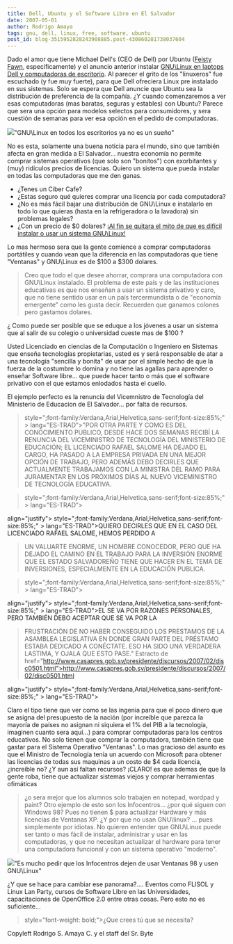 ```yaml
---
title: Dell, Ubuntu y el Software Libre en El Salvador
date: 2007-05-01
author: Rodrigo Amaya
tags: gnu, dell, linux, free, software, ubuntu
post_id: blog-3515952828243908885.post-430860281738037604
---
```


Dado el amor que tiene Michael Dell's (CEO de Dell) por Ubuntu ([Feisty Fawn](http://www.engadget.com/2007/04/19/ubuntu-7-04-feisty-fawn-released/), específicamente) y el anuncio anterior instalar [GNU\Linux en laptops Dell y computadoras de escritorio](http://srbyte.blogspot.com/2007/03/dell-y-gnulinux.html). Al parecer el grito de los "linuxeros" fue escuchado (y fue muy fuerte), para que Dell ofreciera Linux pre instalado en sus sistemas. Solo se espera que Dell anuncie que Ubuntu sea la distribución de preferencia de la compañía. ¿Y cuando comenzaremos a ver esas computadoras (mas baratas, seguras y estables) con Ubuntu? Parece que sera una opción para modelos selectos para consumidores, y sera cuestión de semanas para ver esa opción en el pedido de computadoras.

[![](http://bp0.blogger.com/_ayvorITawE4/Rjf6BEK33qI/AAAAAAAAAU4/RghdBbLNOW4/s400/ubuntu-dell-laptop.jpg)](http://bp0.blogger.com/_ayvorITawE4/Rjf6BEK33qI/AAAAAAAAAU4/RghdBbLNOW4/s1600-h/ubuntu-dell-laptop.jpg)"GNU\Linux en todos los escritorios ya no es un sueño"

No es esta, solamente una buena noticia para el mundo, sino que también afecta en gran medida a El Salvador... nuestra economía no permite comprar sistemas operativos (que solo son "bonitos") con exorbitantes y (muy) ridículos precios de licencias. Quiero un sistema que pueda instalar en todas las computadoras que me den ganas.

- ¿Tenes un Ciber Cafe?
- ¿Estas seguro qué quieres comprar una licencia por cada computadora?
- ¿No es más fácil bajar una distribución de GNU\Linux e instalarlo en todo lo que quieras (hasta en la refrigeradora o la lavadora) sin problemas legales?
- ¿Con un precio de $0 dolares?
[¡Al fin se quitara el mito de que es difícil instalar o usar un sistema GNU\Linux!](http://srbyte.blogspot.com/2007/04/es-dificil-instalar-gnulinux.html)

Lo mas hermoso sera que la gente comience a comprar computadoras portátiles y cuando vean que la diferencia en las computadoras que tiene "Ventanas" y GNU\Linux es de $100 a $300 dolares.

> Creo que todo el que desee ahorrar, comprara una computadora con GNU\Linux
> instalado.
El problema de este país y de las instituciones educativas es que nos enseñan a usar un sistema privativo y caro, que no tiene sentido usar en un país tercermundista o de "economía emergente" como les gusta decir. Recuerden que ganamos colones pero gastamos dolares.

¿ Como puede ser posible que se eduque a los jóvenes a usar un sistema que al salir de su colegio o universidad cueste mas de $100 ?

Usted Licenciado en ciencias de la Computación o Ingeniero en Sistemas que enseña tecnologías propietarias, usted es y será responsable de atar a una tecnología "sencilla y bonita" de usar por el simple hecho de que la fuerza de la costumbre lo domina y no tiene las agallas para aprender o enseñar Software libre... que puede hacer tanto o más que el software privativo con el que estamos enlodados hasta el cuello.

El ejemplo perfecto es la renuncia del Vicemnistro de Tecnología del Ministerio de Educacion de El Salvador... por falta de recursos.

> style=";font-family:Verdana,Arial,Helvetica,sans-serif;font-size:85%;" > lang="ES-TRAD">"POR OTRA PARTE Y COMO ES
> DEL CONOCIMIENTO PUBLICO, DESDE HACE DOS SEMANAS RECIBÍ LA RENUNCIA DEL VICEMINISTRO DE
> TECNOLOGÍA DEL MINISTERIO DE EDUCACIÓN; EL LICENCIADO RAFAEL SALOME HA DEJADO EL CARGO, HA
> PASADO A LA EMPRESA PRIVADA EN UNA MEJOR OPCIÓN DE TRABAJO, PERO ADEMÁS DEBO DECIRLES QUE
> ACTUALMENTE TRABAJAMOS CON LA MINISTRA DEL RAMO PARA JURAMENTAR EN LOS PRÓXIMOS DÍAS AL NUEVO
> VICEMINISTRO DE TECNOLOGÍA EDUCATIVA.

> style=";font-family:Verdana,Arial,Helvetica,sans-serif;font-size:85%;" > lang="ES-TRAD">

align="justify"> style=";font-family:Verdana,Arial,Helvetica,sans-serif;font-size:85%;" > lang="ES-TRAD">QUIERO DECIRLES QUE EN EL CASO DEL LICENCIADO RAFAEL SALOME, HEMOS PERDIDO A
> UN VALUARTE ENORME, UN HOMBRE CONOCEDOR, PERO QUE HA DEJADO EL CAMINO EN EL TRABAJO PARA LA
> INVERSIÓN ENORME QUE EL ESTADO SALVADOREÑO TIENE QUE HACER EN EL TEMA DE INVERSIONES,
> ESPECIALMENTE EN LA EDUCACIÓN PUBLICA.

> style=";font-family:Verdana,Arial,Helvetica,sans-serif;font-size:85%;" > lang="ES-TRAD">

align="justify"> style=";font-family:Verdana,Arial,Helvetica,sans-serif;font-size:85%;" > lang="ES-TRAD">EL SE VA POR RAZONES PERSONALES, PERO TAMBIÉN DEBO ACEPTAR QUE SE VA POR LA
> FRUSTRACIÓN DE NO HABER CONSEGUIDO LOS PRESTAMOS DE LA ASAMBLEA LEGISLATIVA EN DONDE GRAN
> PARTE DEL PRÉSTAMO ESTABA DEDICADO A CONÉCTATE. ESO HA SIDO UNA VERDADERA LASTIMA, Y OJALA QUE
> ESTO PASE."
> Estracto de href="http://www.casapres.gob.sv/presidente/discursos/2007/02/disc0501.html">http://www.casapres.gob.sv/presidente/discursos/2007/02/disc0501.html
>

align="justify"> style=";font-family:Verdana,Arial,Helvetica,sans-serif;font-size:85%;" > lang="ES-TRAD">

Claro el tipo tiene que ver como se las ingenia para que el poco dinero que se asigna del presupuesto de la nación (por increíble que parezca la mayoría de países no asignan ni siquiera el 1% del PIB a la tecnología, imaginen cuanto sera aquí...) para comprar computadoras para los centros educativos. No solo tienen que comprar la computadora, también tiene que gastar para el Sistema Operativo "Ventanas". Lo mas gracioso del asunto es que el Ministro de Tecnología tenia un acuerdo con Microsoft para obtener las licencias de todas sus maquinas a un costo de $4 cada licencia, ¿increíble no? ¿Y aun así faltan recursos? ¡CLARO! es que ademas de que la gente roba, tiene que actualizar sistemas viejos y comprar herramientas ofimáticas

> ¿o sera mejor
> que los alumnos solo trabajen en notepad, wordpad y paint?
Otro ejemplo de esto son los Infocentros... ¿por qué siguen con Windows 98? Pues no tienen $ para actualizar Hardware y más licencias de Ventanas XP. ¿Y por que no usan GNU\linux? ... pues simplemente por idiotas. No quieren entender que GNU\Linux puede ser tanto o mas fácil de instalar, administrar y usar en las computadoras, y que no necesitan actualizar el hardware para tener una computadora funcional y con un sistema operativo "moderno".

[![](http://bp0.blogger.com/_ayvorITawE4/RjgH80K33sI/AAAAAAAAAVI/iXz5VUqpfoQ/s200/MaxLinuxPenguin.jpg)](http://bp0.blogger.com/_ayvorITawE4/RjgH80K33sI/AAAAAAAAAVI/iXz5VUqpfoQ/s1600-h/MaxLinuxPenguin.jpg)"Es mucho pedir que los Infocentros dejen de usar Ventanas 98 y usen GNU\Linux"

¿Y que se hace para cambiar ese panorama?.... Eventos como FLISOL y Linux Lan Party, cursos de Software Libre en las Universidades, capacitaciones de OpenOffice 2.0 entre otras cosas. Pero esto no es suficiente...

> style="font-weight: bold;">¿Que crees tú que se
> necesita?

Copyleft Rodrigo S. Amaya C. y el staff del Sr. Byte